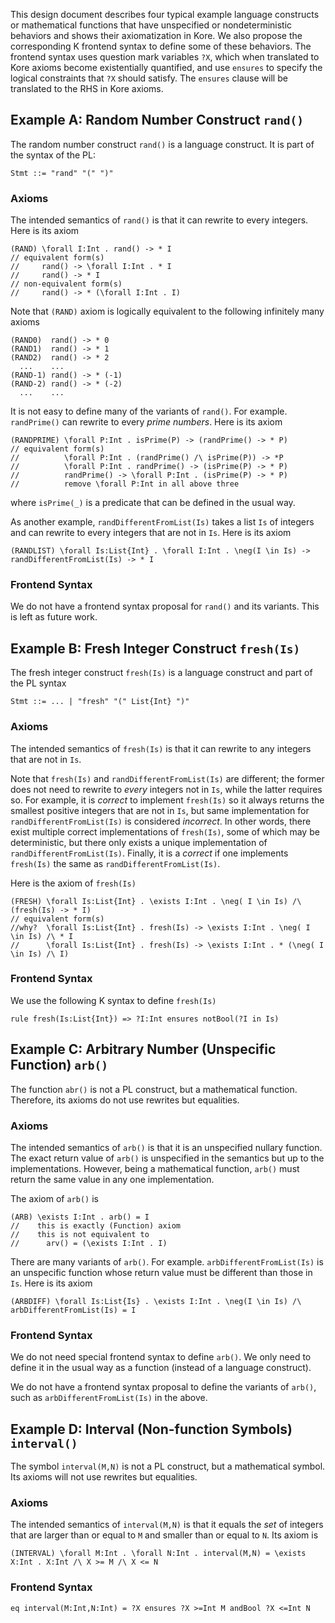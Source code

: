 This design document describes four typical example language constructs or mathematical functions that have unspecified or nondeterministic behaviors and shows their axiomatization in Kore. We also propose the corresponding K frontend syntax to define some of these behaviors. The frontend syntax uses question mark variables `?X`, which when translated to Kore axioms become existentially quantified, and use `ensures` to specify the logical constraints that `?X` should satisfy. The `ensures` clause will be translated to the RHS in Kore axioms. 

## Example A: Random Number Construct `rand()`

The random number construct `rand()` is a language construct. It is part of the syntax of the PL:

```
Stmt ::= "rand" "(" ")"
```

### Axioms

The intended semantics of `rand()` is that it can rewrite to every integers. Here is its axiom

```
(RAND) \forall I:Int . rand() -> * I
// equivalent form(s)
//     rand() -> \forall I:Int . * I
//     rand() -> * I
// non-equivalent form(s)
//     rand() -> * (\forall I:Int . I)
```

Note that `(RAND)` axiom is logically equivalent to the following infinitely many axioms

```
(RAND0)  rand() -> * 0
(RAND1)  rand() -> * 1
(RAND2)  rand() -> * 2
  ...    ...
(RAND-1) rand() -> * (-1)
(RAND-2) rand() -> * (-2)
  ...    ...
```

It is not easy to define many of the variants of `rand()`. For example. `randPrime()` can rewrite to every _prime numbers_. Here is its axiom

```
(RANDPRIME) \forall P:Int . isPrime(P) -> (randPrime() -> * P)
// equivalent form(s)
//          \forall P:Int . (randPrime() /\ isPrime(P)) -> *P
//          \forall P:Int . randPrime() -> (isPrime(P) -> * P)
//          randPrime() -> \forall P:Int . (isPrime(P) -> * P)
//          remove \forall P:Int in all above three
```

where `isPrime(_)` is a predicate that can be defined in the usual way. 

As another example, `randDifferentFromList(Is)` takes a list `Is` of integers and can rewrite to every integers that are not in `Is`. Here is its axiom

```
(RANDLIST) \forall Is:List{Int} . \forall I:Int . \neg(I \in Is) -> randDifferentFromList(Is) -> * I
```

### Frontend Syntax

We do not have a frontend syntax proposal for `rand()` and its variants. This is left as future work. 

## Example B: Fresh Integer Construct `fresh(Is)`

The fresh integer construct `fresh(Is)` is a language construct and part of the PL syntax

```
Stmt ::= ... | "fresh" "(" List{Int} ")"
```

### Axioms

The intended semantics of `fresh(Is)` is that it can rewrite to any integers that are not in `Is`.  

Note that `fresh(Is)` and `randDifferentFromList(Is)` are different; the former does not need to rewrite to _every_ integers not in `Is`, while the latter requires so. For example, it is _correct_ to implement `fresh(Is)` so it always returns the smallest positive integers that are not in `Is`, but same implementation for `randDifferentFromList(Is)` is considered _incorrect_. In other words, there exist multiple correct implementations of `fresh(Is)`, some of which may be deterministic, but there only exists a unique implementation of `randDifferentFromList(Is)`. Finally, it is a _correct_ if one implements `fresh(Is)` the same as `randDifferentFromList(Is)`. 

Here is the axiom of `fresh(Is)`

```
(FRESH) \forall Is:List{Int} . \exists I:Int . \neg( I \in Is) /\ (fresh(Is) -> * I)
// equivalent form(s)
//why?  \forall Is:List{Int} . fresh(Is) -> \exists I:Int . \neg( I \in Is) /\ * I
//      \forall Is:List{Int} . fresh(Is) -> \exists I:Int . * (\neg( I \in Is) /\ I)
```

### Frontend Syntax

We use the following K syntax to define `fresh(Is)`

```
rule fresh(Is:List{Int}) => ?I:Int ensures notBool(?I in Is)
```

## Example C: Arbitrary Number (Unspecific Function) `arb()`

The function `abr()` is not a PL construct, but a mathematical function. Therefore, its axioms do not use rewrites but equalities. 

### Axioms

The intended semantics of `arb()` is that it is an unspecified nullary function. The exact return value of `arb()` is unspecified in the semantics but up to the implementations. However, being a mathematical function, `arb()` must return the same value in any one implementation. 

The axiom of `arb()` is 

```
(ARB) \exists I:Int . arb() = I
//    this is exactly (Function) axiom
//    this is not equivalent to
//      arv() = (\exists I:Int . I)
```

There are many variants of `arb()`. For example. `arbDifferentFromList(Is)` is an unspecific function whose return value must be different than those in `Is`. Here is its axiom

```
(ARBDIFF) \forall Is:List{Is} . \exists I:Int . \neg(I \in Is) /\ arbDifferentFromList(Is) = I
```

### Frontend Syntax

We do not need special frontend syntax to define `arb()`. We only need to define it in the usual way as a function (instead of a language construct). 

We do not have a frontend syntax proposal to define the variants of `arb()`, such as `arbDifferentFromList(Is)` in the above. 

## Example D: Interval (Non-function Symbols) `interval()`

The symbol `interval(M,N)` is not a PL construct, but a mathematical symbol. Its axioms will not use rewrites but equalities. 

### Axioms

The intended semantics of `interval(M,N)` is that it equals the _set_ of integers that are larger than or equal to `M` and smaller than or equal to `N`. Its axiom is

```
(INTERVAL) \forall M:Int . \forall N:Int . interval(M,N) = \exists X:Int . X:Int /\ X >= M /\ X <= N
```

### Frontend Syntax

```
eq interval(M:Int,N:Int) = ?X ensures ?X >=Int M andBool ?X <=Int N
```

